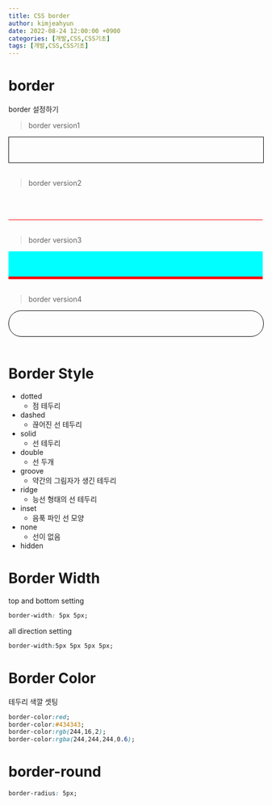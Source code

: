 ```yaml
---
title: CSS border
author: kimjeahyun
date: 2022-08-24 12:00:00 +0900
categories: [개발,CSS,CSS기초]
tags: [개발,CSS,CSS기초]
---
```


<style>
    .box{
        width: 100%;
        height: 50px;
    }
    .border-1{
        border:solid 1px black;
    }
    .border-2{
        border-top-width: 0px;
        border-left-width: 0px;
        border-right-width: 0px;
        border-bottom-width: 1px;
        border-color: red;
        border-style: solid;
    }
    .border-3{
        border-top-width: 0px;
        border-left-width: 0px;
        border-right-width: 0px;
        border-bottom-width: 5px;
        border-color: red;
        border-style: solid;
        background-color: aqua;
    }
    .border-4{
        border: 1px solid black;
        border-radius: 25px;    
    }
</style>

# border 

border 설정하기

>border version1

<div class="box border-1"></div>
<br>

>border version2

<div class="box border-2"></div>
<br>

>border version3

<div class="box border-3"></div>
<br>

>border version4

<div class="box border-4"></div>
<br>

# Border Style

-   dotted
    - 점 테두리
-   dashed
    - 끊어진 선 테두리
-   solid
    - 선 테두리
-   double
    - 선 두개
-   groove
    - 약간의 그림자가 생긴 테두리
-   ridge
    - 능선 형태의 선 테두리
-   inset
    - 음푹 파인 선 모양
-   none
    - 선이 없음
-   hidden


# Border Width

top and bottom setting

``` css
border-width: 5px 5px;
```

all direction setting

```css
border-width:5px 5px 5px 5px;
```

# Border Color

테두리 색깔 셋팅

```css
border-color:red;
border-color:#434343;
border-color:rgb(244,16,2);
border-color:rgba(244,244,244,0.6);
```

# border-round

```css
border-radius: 5px;
```